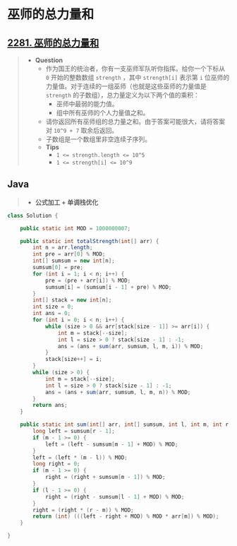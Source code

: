 # 巫师的总力量和

## [2281. 巫师的总力量和](https://leetcode.cn/problems/sum-of-total-strength-of-wizards/)

> - **Question**
>   - 作为国王的统治者，你有一支巫师军队听你指挥。给你一个下标从 `0` 开始的整数数组 `strength` ，其中 `strength[i]` 表示第 `i` 位巫师的力量值。对于连续的一组巫师（也就是这些巫师的力量值是 `strength` 的子数组），总力量定义为以下两个值的乘积：
>     - 巫师中最弱的能力值。
>     - 组中所有巫师的个人力量值之和。
>   - 请你返回所有巫师组的总力量之和。由于答案可能很大，请将答案对 `10^9 + 7` 取余后返回。
>   - 子数组是一个数组里非空连续子序列。
>   - **Tips**
>     - `1 <= strength.length <= 10^5`
>     - `1 <= strength[i] <= 10^9`

## Java

> - **公式加工 + 单调栈优化**

```java
class Solution {

    public static int MOD = 1000000007;

    public static int totalStrength(int[] arr) {
        int n = arr.length;
        int pre = arr[0] % MOD;
        int[] sumsum = new int[n];
        sumsum[0] = pre;
        for (int i = 1; i < n; i++) {
            pre = (pre + arr[i]) % MOD;
            sumsum[i] = (sumsum[i - 1] + pre) % MOD;
        }
        int[] stack = new int[n];
        int size = 0;
        int ans = 0;
        for (int i = 0; i < n; i++) {
            while (size > 0 && arr[stack[size - 1]] >= arr[i]) {
                int m = stack[--size];
                int l = size > 0 ? stack[size - 1] : -1;
                ans = (ans + sum(arr, sumsum, l, m, i)) % MOD;
            }
            stack[size++] = i;
        }
        while (size > 0) {
            int m = stack[--size];
            int l = size > 0 ? stack[size - 1] : -1;
            ans = (ans + sum(arr, sumsum, l, m, n)) % MOD;
        }
        return ans;
    }

    public static int sum(int[] arr, int[] sumsum, int l, int m, int r) {
        long left = sumsum[r - 1];
        if (m - 1 >= 0) {
            left = (left - sumsum[m - 1] + MOD) % MOD;
        }
        left = (left * (m - l)) % MOD;
        long right = 0;
        if (m - 1 >= 0) {
            right = (right + sumsum[m - 1]) % MOD;
        }
        if (l - 1 >= 0) {
            right = (right - sumsum[l - 1] + MOD) % MOD;
        }
        right = (right * (r - m)) % MOD;
        return (int) (((left - right + MOD) % MOD * arr[m]) % MOD);
    }

}
```
